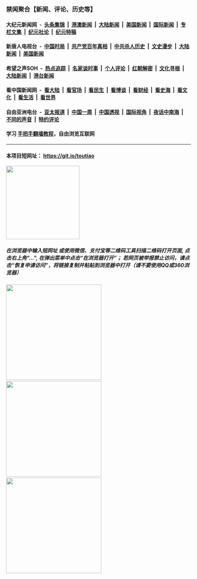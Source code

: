 ### 禁闻聚合【新闻、评论、历史等】

#### 大纪元新闻网 &nbsp;-&nbsp; [头条集锦](indexes/E头条集锦.md?t=03012102) &nbsp;|&nbsp; [港澳新闻](indexes/E港澳新闻.md?t=03012102)  &nbsp;|&nbsp; [大陆新闻](indexes/E大陆新闻.md?t=03012102) &nbsp;|&nbsp; [美国新闻](indexes/E美国新闻.md?t=03012102) &nbsp;|&nbsp; [国际新闻](indexes/E国际新闻.md?t=03012102) &nbsp;|&nbsp; [专栏文集](indexes/E专栏文集.md?t=03012102) &nbsp;|&nbsp; [纪元社论](indexes/E纪元社论.md?t=03012102) &nbsp;|&nbsp; [纪元特稿](indexes/E纪元特稿.md?t=03012102) 

#### 新唐人电视台 &nbsp;-&nbsp; [中国时局](indexes/N中国时局.md?t=03012102) &nbsp;|&nbsp; [共产党百年真相](indexes/N共产党百年真相.md?t=03012102) &nbsp;|&nbsp; [中共杀人历史](indexes/N中共杀人历史.md?t=03012102) &nbsp;|&nbsp; [文史漫步](indexes/N文史漫步.md?t=03012102) &nbsp;|&nbsp; [大陆新闻](indexes/N大陆新闻.md?t=03012102) &nbsp;|&nbsp; [美国新闻](indexes/N美国新闻.md?t=03012102)

#### 希望之声SOH &nbsp;-&nbsp; [热点追踪](indexes/H热点追踪.md?t=03012102) &nbsp;|&nbsp; [名家谈时事](indexes/H名家谈时事.md?t=03012102) &nbsp;|&nbsp; [个人评论](indexes/H个人评论.md?t=03012102)  &nbsp;|&nbsp; [红朝解密](indexes/H红朝解密.md?t=03012102) &nbsp;|&nbsp; [文化寻根](indexes/H文化寻根.md?t=03012102) &nbsp;|&nbsp; [大陆新闻](indexes/H大陆新闻.md?t=03012102) &nbsp;|&nbsp; [港台新闻](indexes/H港台新闻.md?t=03012102)

#### 看中国新闻网 &nbsp;-&nbsp; [看大陆](indexes/S看大陆.md?t=03012102) &nbsp;|&nbsp; [看官场](indexes/S看官场.md?t=03012102) &nbsp;|&nbsp; [看民生](indexes/S看民生.md?t=03012102)  &nbsp;|&nbsp; [看博谈](indexes/S看博谈.md?t=03012102) &nbsp;|&nbsp; [看财经](indexes/S看财经.md?t=03012102) &nbsp;|&nbsp; [看史海](indexes/S看史海.md?t=03012102) &nbsp;|&nbsp; [看文化](indexes/S看文化.md?t=03012102) &nbsp;|&nbsp; [看生活](indexes/S看生活.md?t=03012102) &nbsp;|&nbsp; [看世界](indexes/S看世界.md?t=03012102)

#### 自由亚洲电台 &nbsp;-&nbsp; [亚太报道](indexes/R亚太报道.md?t=03012102) &nbsp;|&nbsp; [中国一周](indexes/R中国一周.md?t=03012102) &nbsp;|&nbsp; [中国透视](indexes/R中国透视.md?t=03012102)  &nbsp;|&nbsp; [国际视角](indexes/R国际视角.md?t=03012102) &nbsp;|&nbsp; [夜话中南海](indexes/R夜话中南海.md?t=03012102) &nbsp;|&nbsp; [不同的声音](indexes/R不同的声音.md?t=03012102) &nbsp;|&nbsp; [特约评论](indexes/R特约评论.md?t=03012102)

#### 学习 [手把手翻墙教程](https://github.com/gfw-breaker/guides/wiki)，自由浏览互联网

----

#### 本项目短网址： https://git.io/toutiao
<img src="https://raw.githubusercontent.com/gfw-breaker/banned-news/master/scripts/img/qr.png" width="200px"/>  

##### 在浏览器中输入短网址 或使用微信、支付宝等二维码工具扫描二维码打开页面, 点击右上角"...", 在弹出菜单中点击“在浏览器打开”； 若网页被举报禁止访问，请点击“恢复申请访问”，将链接复制并粘贴到浏览器中打开（请不要使用QQ或360浏览器）

<img src="https://raw.githubusercontent.com/gfw-breaker/banned-news/master/scripts/img/1.png" width="260px"/> &nbsp; <img src="https://raw.githubusercontent.com/gfw-breaker/banned-news/master/scripts/img/2.png" width="260px"/> &nbsp; <img src="https://raw.githubusercontent.com/gfw-breaker/banned-news/master/scripts/img/3.png" width="260px"/>
